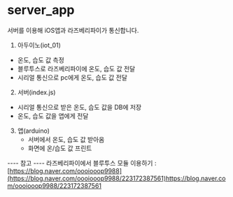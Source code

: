 # server_app

서버를 이용해 iOS앱과 라즈베리파이가 통신합니다.

1. 아두이노(iot_01)
  - 온도, 습도 값 측정
  - 블루투스로 라즈베리파이에 온도, 습도 값 전달
  - 시리얼 통신으로 pc에게 온도, 습도 값 전달

2. 서버(index.js)
  - 시리얼 통신으로 받은 온도, 습도 값을 DB에 저장
  - 온도, 습도 값을 앱에게 전달

3. 앱(arduino)
   - 서버에서 온도, 습도 값 받아옴
   - 화면에 온/습도 값 프린트


---- 참고 ----
라즈베리파이에서 블루투스 모듈 이용하기
: [https://blog.naver.com/oooiooop9988](https://blog.naver.com/oooiooop9988/223172387561)https://blog.naver.com/oooiooop9988/223172387561
